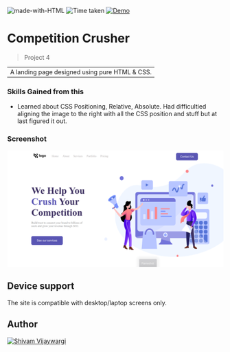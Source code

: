 ![made-with-HTML](https://img.shields.io/badge/Made%20with-HTML%20&%20CSS-blue?style=for-the-badge)
![Time taken](https://img.shields.io/badge/Time%20taken-00H%3A47M-tomato?style=for-the-badge&logo=Clockify)
[![Demo](https://img.shields.io/badge/See%20Demo-Visit-green?style=for-the-badge&logo=web)](https://starlit-marshmallow-c738f2.netlify.app/)

# Competition Crusher

> Project 4

<table>
<tr>
<td>
  A landing page designed using pure HTML & CSS.
</td>
</tr>
</table>

### Skills Gained from this

- Learned about CSS Positioning, Relative, Absolute. Had difficultied aligning the image to the right with all the CSS position and stuff but at last figured it out.

### Screenshot

![7](./screenshotP4.png)

## Device support

The site is compatible with desktop/laptop screens only.

## Author

<a href="https://github.com/shivamvijaywargi"> <img src="https://github.com/shivamvijaywargi.png" alt="Shivam Vijaywargi" style="width:50px;"/></a>
